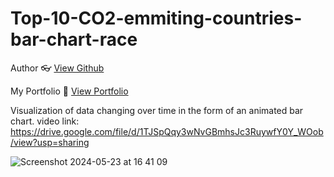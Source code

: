 # Top-10-CO2-emmiting-countries-bar-chart-race

Author 👓 [View Github][my_github_link]

My Portfolio 🌟 [View Portfolio][my_portfolio_link]

Visualization of data changing over time in the form of an animated bar chart.
video link: https://drive.google.com/file/d/1TJSpQqy3wNvGBmhsJc3RuywfY0Y_WOob/view?usp=sharing

![Screenshot 2024-05-23 at 16 41 09](https://github.com/Rochak69/Top-CO2-emission-countries-bar-chart-race-/assets/71219492/b70222fb-8405-48f7-8b46-b5ae7ec70831)

[my_portfolio_link]: https://rochak69.github.io
[my_github_link]: https://github.com/rochak69
